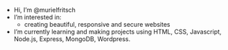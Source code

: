 - Hi, I’m @murielfritsch
- I’m interested in:
    - creating beautiful, responsive and secure websites
- I’m currently learning and making projects using HTML, CSS, Javascript, Node.js, Express, MongoDB, Wordpress. 
